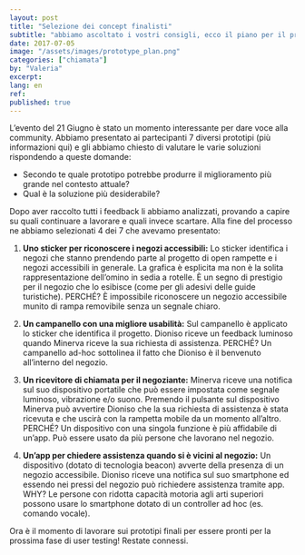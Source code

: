 ```yaml
---
layout: post
title: "Selezione dei concept finalisti"
subtitle: "abbiamo ascoltato i vostri consigli, ecco il piano per il prototipo finale"
date: 2017-07-05
image: "/assets/images/prototype_plan.png"
categories: ["chiamata"]
by: "Valeria"
excerpt:
lang: en
ref:
published: true
---
```


L’evento del 21 Giugno è stato un momento interessante per dare voce alla community.
Abbiamo presentato ai partecipanti 7 diversi prototipi (più informazioni qui) e gli abbiamo chiesto di valutare le varie soluzioni rispondendo a queste domande:
- Secondo te quale prototipo potrebbe produrre il miglioramento più grande nel contesto attuale?
- Qual è la soluzione più desiderabile?

Dopo aver raccolto tutti i feedback li abbiamo analizzati, provando a capire su quali continuare a lavorare e quali invece scartare.
Alla fine del processo ne abbiamo selezionati 4 dei 7 che avevamo presentato:

1. **Uno sticker per riconoscere i negozi accessibili:**
Lo sticker identifica i negozi che stanno prendendo parte al progetto di open rampette e i negozi accessibili in generale. La grafica è esplicita ma non è la solita rappresentazione dell’omino in sedia a rotelle. È un segno di prestigio per il negozio che lo esibisce (come per gli adesivi delle guide turistiche).
PERCHÉ? È impossibile riconoscere un negozio accessibile munito di rampa removibile senza un segnale chiaro.

2. **Un campanello con una migliore usabilità:**
Sul campanello è applicato lo sticker che identifica il progetto. Dioniso riceve un feedback luminoso quando Minerva riceve la sua richiesta di assistenza.
PERCHÉ? Un campanello ad-hoc sottolinea il fatto che Dioniso è il benvenuto all’interno del negozio.

3. **Un ricevitore di chiamata per il negoziante:**
Minerva riceve una notifica sul suo dispositivo portatile che può essere impostata come segnale luminoso, vibrazione e/o suono. Premendo il pulsante sul dispositivo Minerva può avvertire Dioniso che la sua richiesta di assistenza è stata ricevuta e che uscirà con la rampetta mobile da un momento all’altro.
PERCHÉ? Un dispositivo con una singola funzione è più affidabile di un’app. Può essere usato da più persone che lavorano nel negozio.

4. **Un’app per chiedere assistenza quando si è vicini al negozio:**
Un dispositivo (dotato di tecnologia beacon) avverte della presenza di un negozio accessibile. Dioniso riceve una notifica sul suo smartphone ed essendo nei pressi del negozio può richiedere assistenza tramite app.
WHY? Le persone con ridotta capacità motoria agli arti superiori possono usare lo smartphone dotato di un controller ad hoc (es. comando vocale).

Ora è il momento di lavorare sui prototipi finali per essere pronti per la prossima fase di user testing!
Restate connessi.
